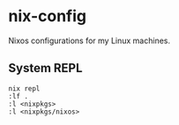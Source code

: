 # nix-config

Nixos configurations for my Linux machines.

## System REPL

```
nix repl
:lf .
:l <nixpkgs>
:l <nixpkgs/nixos>
```

